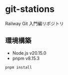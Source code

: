 # git-stations

Railway Git 入門編リポジトリ

## 環境構築

- Node.js v20.15.0
- pnpm v8.15.3

```shell
pnpm install
```